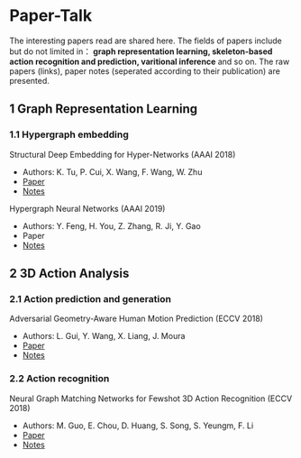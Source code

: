 # Paper-Talk
The interesting papers read are shared here. The fields of papers include but do not limited in： **graph representation learning, skeleton-based action recognition and prediction, varitional inference** and so on. The raw papers (links), paper notes (seperated according to their publication) are presented.

## 1 Graph Representation Learning ##

### 1.1 Hypergraph embedding ###

Structural Deep Embedding for Hyper-Networks (AAAI 2018)
  - Authors: K. Tu, P. Cui, X. Wang, F. Wang, W. Zhu
  - [Paper](https://aaai.org/ocs/index.php/AAAI/AAAI18/paper/view/16797)
  - [Notes](https://github.com/limaosen0/Paper-Talk/blob/master/paper-note/AAAI2018/Structural_deep_embedding_for_hyper-networks/paper_note.md)
  
Hypergraph Neural Networks (AAAI 2019)
  - Authors: Y. Feng, H. You, Z. Zhang, R. Ji, Y. Gao
  - Paper
  - [Notes](https://github.com/limaosen0/Paper-Talk/blob/master/paper-note/AAAI2019/Hypergraph_neural_networks.md)

## 2 3D Action Analysis ##

### 2.1 Action prediction and generation ###

Adversarial Geometry-Aware Human Motion Prediction (ECCV 2018)
  - Authors: L. Gui, Y. Wang, X. Liang, J. Moura
  - [Paper](http://openaccess.thecvf.com/content_ECCV_2018/html/Liangyan_Gui_Adversarial_Geometry-Aware_Human_ECCV_2018_paper.html)
  - [Notes](https://github.com/limaosen0/Paper-Talk/blob/master/paper-note/ECCV2018/Adversarial%20Geometry-Aware%20Human%20Motion%20Prediction/paper_note.md)
  
### 2.2 Action recognition ###

Neural Graph Matching Networks for Fewshot 3D Action Recognition (ECCV 2018)
  - Authors: M. Guo, E. Chou, D. Huang, S. Song, S. Yeungm, F. Li
  - [Paper](http://openaccess.thecvf.com/content_ECCV_2018/html/Michelle_Guo_Neural_Graph_Matching_ECCV_2018_paper.html)
  - [Notes](https://github.com/limaosen0/Paper-Talk/blob/master/paper-note/ECCV2018/Neural_graph_matching_networks_for_fewshot_3d_action_recognition/paper_note.md)
